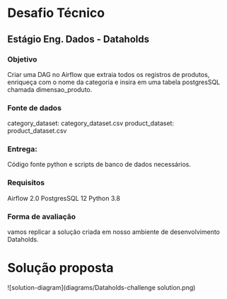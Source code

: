 # Desafio Técnico
## Estágio Eng. Dados - Dataholds
 
### Objetivo
Criar uma DAG no Airflow que extraia todos os registros de produtos, enriqueça com o nome da categoria e insira em uma tabela postgresSQL chamada dimensao_produto.


### Fonte de dados
category_dataset: category_dataset.csv
product_dataset: product_dataset.csv


### Entrega:
Código fonte python e scripts de banco de dados necessários.


### Requisitos
Airflow 2.0
PostgresSQL 12
Python 3.8

### Forma de avaliação 
vamos replicar a solução criada em nosso ambiente de desenvolvimento Dataholds. 


# Solução proposta

![solution-diagram](diagrams/Dataholds-challenge solution.png)
